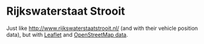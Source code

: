 # Rijkswaterstaat Strooit

Just like http://www.rijkswaterstaatstrooit.nl/ (and with their vehicle position data), but with [Leaflet](http://leafletjs.com/) and [OpenStreetMap data](https://www.mapbox.com/blog/winter-wonderland/).
